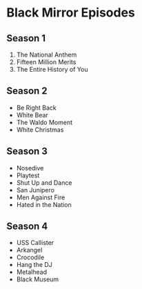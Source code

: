 # Black Mirror Episodes

## Season 1
1. The National Anthem
2. Fifteen Million Merits
3. The Entire History of You

## Season 2
*  Be Right Back
*  White Bear
*  The Waldo Moment
*  White Christmas

## Season 3
*  Nosedive
*  Playtest
*  Shut Up and Dance
*  San Junipero
*  Men Against Fire
*  Hated in the Nation

## Season 4
* USS Callister
* Arkangel
* Crocodile
* Hang the DJ
* Metalhead
* Black Museum

